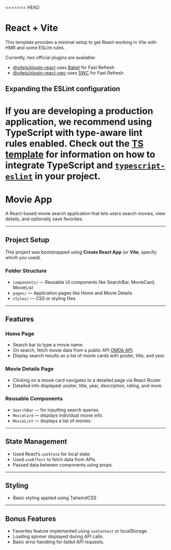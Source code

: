 <<<<<<< HEAD
# React + Vite

This template provides a minimal setup to get React working in Vite with HMR and some ESLint rules.

Currently, two official plugins are available:

- [@vitejs/plugin-react](https://github.com/vitejs/vite-plugin-react/blob/main/packages/plugin-react) uses [Babel](https://babeljs.io/) for Fast Refresh
- [@vitejs/plugin-react-swc](https://github.com/vitejs/vite-plugin-react/blob/main/packages/plugin-react-swc) uses [SWC](https://swc.rs/) for Fast Refresh

## Expanding the ESLint configuration

If you are developing a production application, we recommend using TypeScript with type-aware lint rules enabled. Check out the [TS template](https://github.com/vitejs/vite/tree/main/packages/create-vite/template-react-ts) for information on how to integrate TypeScript and [`typescript-eslint`](https://typescript-eslint.io) in your project.
=======
# Movie App

A React-based movie search application that lets users search movies, view details, and optionally save favorites.

---

## Project Setup

This project was bootstrapped using **Create React App** (or **Vite**, specify which you used).

### Folder Structure
- `components/` — Reusable UI components like SearchBar, MovieCard, MovieList
- `pages/` — Application pages like Home and Movie Details
- `styles/` — CSS or styling files

---

## Features

### Home Page
- Search bar to type a movie name.
- On search, fetch movie data from a public API [OMDb API](http://www.omdbapi.com/).
- Display search results as a list of movie cards with poster, title, and year.

### Movie Details Page
- Clicking on a movie card navigates to a detailed page via React Router.
- Detailed info displayed: poster, title, year, description, rating, and more.

### Reusable Components
- `SearchBar` — for inputting search queries.
- `MovieCard` — displays individual movie info.
- `MovieList` — displays a list of movies.

---

## State Management

- Used React’s `useState` for local state.
- Used `useEffect` to fetch data from APIs.
- Passed data between components using props.

---

## Styling

- Basic styling applied using TailwindCSS 

---

## Bonus Features
- Favorites feature implemented using `useContext` or localStorage.
- Loading spinner displayed during API calls.
- Basic error handling for failed API requests.
